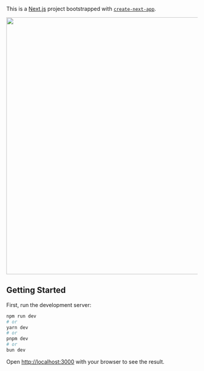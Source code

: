 This is a [Next.js](https://nextjs.org/) project bootstrapped with [`create-next-app`](https://github.com/vercel/next.js/tree/canary/packages/create-next-app).
<div> 
  <img src="https://image.thum.io/get/https://browser-homepage-ample-samples.vercel.app/" style="object-fit: cover; width: 1200px; height: 675px;" />
</div>

## Getting Started

First, run the development server:

```bash
npm run dev
# or
yarn dev
# or
pnpm dev
# or
bun dev
```

Open [http://localhost:3000](http://localhost:3000) with your browser to see the result.
